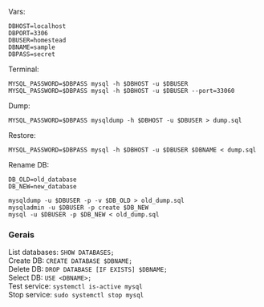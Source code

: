 Vars:
```
DBHOST=localhost
DBPORT=3306
DBUSER=homestead
DBNAME=sample
DBPASS=secret
```

Terminal: 
```
MYSQL_PASSWORD=$DBPASS mysql -h $DBHOST -u $DBUSER
MYSQL_PASSWORD=$DBPASS mysql -h $DBHOST -u $DBUSER --port=33060
```

Dump: 
```
MYSQL_PASSWORD=$DBPASS mysqldump -h $DBHOST -u $DBUSER > dump.sql
```

Restore: 
```
MYSQL_PASSWORD=$DBPASS mysql -h $DBHOST -u $DBUSER $DBNAME < dump.sql
```

Rename DB: 
```
DB_OLD=old_database
DB_NEW=new_database

mysqldump -u $DBUSER -p -v $DB_OLD > old_dump.sql
mysqladmin -u $DBUSER -p create $DB_NEW
mysql -u $DBUSER -p $DB_NEW < old_dump.sql
```

### Gerais
List databases: `SHOW DATABASES;`  
Create DB: `CREATE DATABASE $DBNAME;`  
Delete DB: `DROP DATABASE [IF EXISTS] $DBNAME;`  
Select DB: `USE <DBNAME>;`  
Test service: `systemctl is-active mysql`  
Stop service: `sudo systemctl stop mysql`  
